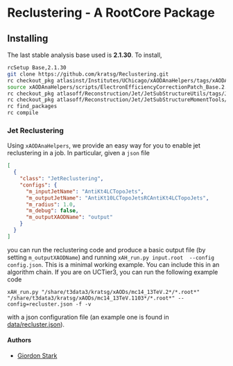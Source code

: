 # Reclustering - A RootCore Package

## Installing
The last stable analysis base used is **2.1.30**. To install,
```bash
rcSetup Base,2.1.30
git clone https://github.com/kratsg/Reclustering.git
rc checkout_pkg atlasinst/Institutes/UChicago/xAODAnaHelpers/tags/xAODAnaHelpers-00-00-04
source xAODAnaHelpers/scripts/ElectronEfficiencyCorrectionPatch_Base.2.1.29.sh
rc checkout_pkg atlasoff/Reconstruction/Jet/JetSubStructureUtils/tags/JetSubStructureUtils-00-02-08
rc checkout_pkg atlasoff/Reconstruction/Jet/JetSubStructureMomentTools/tags/JetSubStructureMomentTools-00-01-14
rc find_packages
rc compile
```

### Jet Reclustering

Using `xAODAnaHelpers`, we provide an easy way for you to enable jet reclustering in a job. In particular, given a `json` file

```json
[
  {
    "class": "JetReclustering",
    "configs": {
      "m_inputJetName": "AntiKt4LCTopoJets",
      "m_outputJetName": "AntiKt10LCTopoJetsRCAntiKt4LCTopoJets",
      "m_radius": 1.0,
      "m_debug": false,
      "m_outputXAODName": "output"
    }
  }
]
```

you can run the reclustering code and produce a basic output file (by setting `m_outputXAODName`) and running `xAH_run.py input.root  --config config.json`. This is a minimal working example. You can include this in an algorithm chain. If you are on UCTier3, you can run the following example code

```
xAH_run.py "/share/t3data3/kratsg/xAODs/mc14_13TeV.2*/*.root*" "/share/t3data3/kratsg/xAODs/mc14_13TeV.1103*/*.root*" --config=recluster.json -f -v
```

with a json configuration file (an example one is found in [data/recluster.json](data/recluster.json)).

#### Authors
- [Giordon Stark](https://github.com/kratsg)
